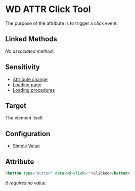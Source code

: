 # WD ATTR Click Tool

The purpose of the attribute is to trigger a click event.

## Linked Methods

_No associated method_.

## Sensitivity

- [Attribute change](WD-Attributes-Tools#attribute-change)
- [Loading page](WD-Attributes-Tools#loading-page)
- [Loading procedures](WD-Attributes-Tools#loading-procedures)

## Target

The element itself.

## Configuration

- [Simple Value](WD-Attributes-Tools#simple-value)

## Attribute

```html
<button type="button" data-wd-click="">Clicked</button>
```

_It requires no value._ 
